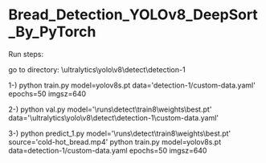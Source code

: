 # Bread_Detection_YOLOv8_DeepSort_By_PyTorch

Run steps:

go to directory: \ultralytics\yolo\v8\detect\detection-1 

1-) python train.py model=yolov8s.pt data='detection-1/custom-data.yaml' epochs=50 imgsz=640

2-) python val.py model='\runs\detect\train8\weights\best.pt' data='\ultralytics\yolo\v8\detect\detection-1\custom-data.yaml'

3-) python predict_1.py model='\runs\detect\train8\weights\best.pt' source='cold-hot_bread.mp4'
python train.py model=yolov8s.pt data=detection-1/custom-data.yaml epochs=50 imgsz=640 
